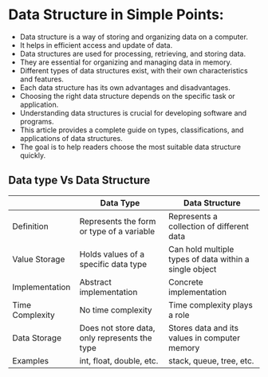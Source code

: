 # Data Structure in Simple Points:

- Data structure is a way of storing and organizing data on a computer.
- It helps in efficient access and update of data.
- Data structures are used for processing, retrieving, and storing data.
- They are essential for organizing and managing data in memory.
- Different types of data structures exist, with their own characteristics and features.
- Each data structure has its own advantages and disadvantages.
- Choosing the right data structure depends on the specific task or application.
- Understanding data structures is crucial for developing software and programs.
- This article provides a complete guide on types, classifications, and applications of data structures.
- The goal is to help readers choose the most suitable data structure quickly.


## Data type Vs Data Structure

| | Data Type | Data Structure |
|---|---|---|
| Definition            | Represents the form or type of a variable                       | Represents a collection of different data                      |
| Value Storage         | Holds values of a specific data type                            | Can hold multiple types of data within a single object         |
| Implementation        | Abstract implementation                                       | Concrete implementation                                      |
| Time Complexity       | No time complexity                                            | Time complexity plays a role                                 |
| Data Storage          | Does not store data, only represents the type                   | Stores data and its values in computer memory                 |
| Examples              | int, float, double, etc.                                      | stack, queue, tree, etc.                                      |
